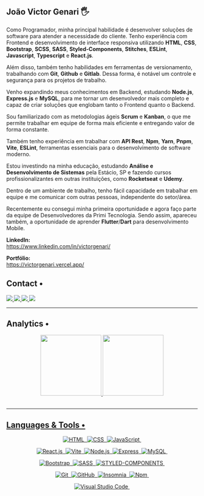 ## João Victor Genari 🖐️

Como Programador, minha principal habilidade é desenvolver soluções de software para atender a necessidade do cliente. Tenho experiência com Frontend e desenvolvimento de interface responsiva utilizando <strong>HTML</strong>, <strong>CSS</strong>, <strong>Bootstrap</strong>, <strong>SCSS</strong>, <strong>SASS</strong>, <strong>Styled-Components</strong>, <strong>Stitches</strong>, <strong>ESLint</strong>, <strong>Javascript</strong>, <strong>Typescript</strong> e <strong>React.js</strong>.

Além disso, também tenho habilidades em ferramentas de versionamento, trabalhando com <strong>Git</strong>, <strong>Github</strong> e <strong>Gitlab</strong>. Dessa forma, é notável um controle e segurança para os projetos de trabalho.

Venho expandindo meus conhecimentos em Backend, estudando <strong>Node.js</strong>, <strong>Express.js</strong> e <strong>MySQL</strong>, para me tornar um desenvolvedor mais completo e capaz de criar soluções que englobam tanto o Frontend quanto o Backend.

Sou familiarizado com as metodologias ágeis <strong>Scrum</strong> e <strong>Kanban</strong>, o que me permite trabalhar em equipe de forma mais eficiente e entregando valor de forma constante.

Também tenho experiência em trabalhar com <strong>API Rest</strong>, <strong>Npm</strong>, <strong>Yarn</strong>, <strong>Pnpm</strong>, <strong>Vite</strong>, <strong>ESLint</strong>, ferramentas essenciais para o desenvolvimento de software moderno.

Estou investindo na minha educação, estudando <strong>Análise e Desenvolvimento de Sistemas</strong> pela Estácio, SP e fazendo cursos profissionalizantes em outras instituições, como <strong>Rocketseat</strong> e <strong>Udemy</strong>.

Dentro de um ambiente de trabalho, tenho fácil capacidade em trabalhar em equipe e me comunicar com outras pessoas, independente do setor/área.

Recentemente eu consegui minha primeira oportunidade e agora faço parte da equipe de Desenvolvedores da Primi Tecnologia. Sendo assim, apareceu também, a oportunidade de aprender <strong>Flutter</strong>/<strong>Dart</strong> para desenvolvimento Mobile.

<strong>LinkedIn:</strong> <br>
https://www.linkedin.com/in/victorgenari/ <br>

<strong>Portfólio:</strong> <br>
https://victorgenari.vercel.app/ <br>

## Contact •

<div align="left">

  <a href="https://www.linkedin.com/in/victorgenari/" target="_blank">
    <img src="https://img.shields.io/badge/-LINKEDIN-05122A?style=flat&logo=Linkedin&logoColor=white"/>
  </a>
  <a href="mailto:victor.olr@hotmail.com" target="_blank">
    <img src="https://img.shields.io/badge/-EMAIL-05122A?style=flat&logo=minutemailer&logoColor=white"/>
  </a>
  <a href="https://www.youtube.com/channel/UClXXp4Q7nrG0YsJYzvlN7dg" target="_blank">
    <img src="https://img.shields.io/badge/-YOUTUBE-05122A?style=flat&logo=youtube&logoColor=white"/>
  </a>
  <a href="https://victorgenari.vercel.app/" target="_blank">
    <img src="https://img.shields.io/badge/-PORTFOLIO-05122A?style=flat&logo=OpenProject&logoColor=white"/>
  </a>

</div>

<hr>

## Analytics •

<div align="center">
  <a href="https://github.com/victorgenari/">
  <img height="160em" src="https://github-readme-stats.vercel.app/api?username=victorgenari&show_icons=true&theme=dark"/>
  <img height="160em" src="https://github-readme-stats.vercel.app/api/top-langs/?username=victorgenari&layout=compact&theme=dark"/>
</div> <br>

<hr>

## Languages & Tools •
<div align="center">
  
  ![HTML](https://img.shields.io/badge/-HTML-05122A?style=flat&logo=HTML5)&nbsp;
  ![CSS](https://img.shields.io/badge/-CSS-05122A?style=flat&logo=CSS3&logoColor=1572B6)&nbsp;
  ![JavaScript](https://img.shields.io/badge/-JavaScript-05122A?style=flat&logo=javascript)&nbsp;

  ![React.js](https://img.shields.io/badge/-React.js-05122A?style=flat&logo=react&logoColor=61DAFB)&nbsp;
  ![Vite](https://img.shields.io/badge/-Vite-05122A?style=flat&logo=vite&logoColor=646CFF)&nbsp;
  ![Node.js](https://img.shields.io/badge/-Node.js-05122A?style=flat&logo=node.js&logoColor=339933)&nbsp;
  ![Express](https://img.shields.io/badge/-Express-05122A?style=flat&logo=express&logoColor=339933)&nbsp;
  ![MySQL](https://img.shields.io/badge/-MySQL-05122A?style=flat&logo=MySQL&logoColor=4479A1)&nbsp;

  ![Bootstrap](https://img.shields.io/badge/-Bootstrap-05122A?style=flat&logo=bootstrap&logoColor=563D7C)&nbsp;
  ![SASS](https://img.shields.io/badge/-SASS-05122A?style=flat&logo=sass&logoColor=CC6699)&nbsp;
  ![STYLED-COMPONENTS](https://img.shields.io/badge/-StyledComponents-05122A?style=flat&logo=styled-components&logoColor=DB7093)&nbsp;

  ![Git](https://img.shields.io/badge/-Git-05122A?style=flat&logo=git)&nbsp;
  ![GitHub](https://img.shields.io/badge/-GitHub-05122A?style=flat&logo=github)&nbsp;
  ![Insomnia](https://img.shields.io/badge/-Insomnia-05122A?style=flat&logo=Insomnia&logoColor=4000BF)&nbsp;
  ![Npm](https://img.shields.io/badge/-Npm-05122A?style=flat&logo=npm&logoColor=CB3837)&nbsp;

  ![Visual Studio Code](https://img.shields.io/badge/-Visual%20Studio%20Code-05122A?style=flat&logo=visual-studio-code&logoColor=007ACC)&nbsp;
  
</div>
